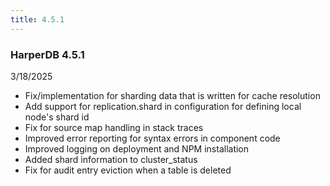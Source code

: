 ```yaml
---
title: 4.5.1
---
```


### HarperDB 4.5.1

3/18/2025

- Fix/implementation for sharding data that is written for cache resolution
- Add support for replication.shard in configuration for defining local node's shard id
- Fix for source map handling in stack traces
- Improved error reporting for syntax errors in component code
- Improved logging on deployment and NPM installation
- Added shard information to cluster_status
- Fix for audit entry eviction when a table is deleted
